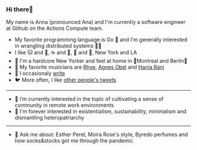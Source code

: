 ### Hi there🍍


My name is Anna (pronounced Ana) and I'm currently a software engineer at Github on the Actions Compute team.

- My favorite programming language is Go 🐨 and I'm generally interested in wrangling distributed systems 👩‍🔬
- I like 🐱 and 🐶, ☕ and 🍵, 🌴 and 🌲, New York and LA 
- 🗽 I'm a hardcore New Yorker and feel at home in 🧡Montreal and Berlin💛
- 🎼 My favorite musicians are [Rhye](https://open.spotify.com/artist/2AcUPzkVWo81vumdzeLLRN?si=qil8FB-DQYyX3GFU9cEoqg), [Agnes Obel](https://open.spotify.com/artist/1rKrEdI6GKirxWHxIUPYms?si=8BNLg3O-T3iVMHJo469G9A) and [Hania Rani](https://open.spotify.com/artist/14YzutUdMwS9yTnI0IFBaD?si=Np4V4UdYR06IuavEpN0JBQ)
- 📜 I occasionaly [write](https://nnrsntl.medium.com/)
- 🐦 More often, I like [other people's tweets](https://twitter.com/nnrsntl)
______
- 🌟 I’m currently interested in the topic of cultivating a sense of community in remote work environments
- 🌊 I'm forever interested in existentialism, sustainability, minimalism and dismantling heteropatriarchy 
______
- 💬 Ask me about: Esther Perel, Moira Rose's style, Byredo perfumes and how socks&stocks got me through the pandemic
